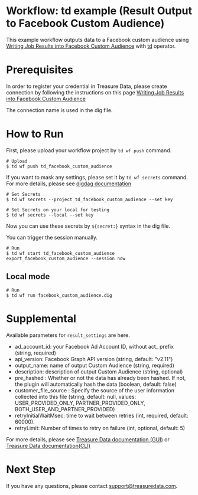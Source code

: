 # Workflow: td example (Result Output to Facebook Custom Audience)

This example workflow outputs data to a Facebook custom audience using [Writing Job Results into Facebook Custom Audience](https://docs.treasuredata.com/display/public/INT/Facebook+Custom+Audience+Export+Integration) with [td](https://docs.digdag.io/operators/td.html) operator.

# Prerequisites

In order to register your credential in Treasure Data, please create connection by following the instructions on this page [Writing Job Results into Facebook Custom Audience](https://docs.treasuredata.com/display/public/INT/Facebook+Custom+Audience+Export+Integration)

The connection name is used in the dig file.

# How to Run

First, please upload your workflow project by `td wf push` command.

    # Upload
    $ td wf push td_facebook_custom_audience

If you want to mask any settings, please set it by `td wf secrets` command. For more details, please see [digdag documentation](https://docs.digdag.io/command_reference.html#secrets)

    # Set Secrets
    $ td wf secrets --project td_facebook_custom_audience --set key

    # Set Secrets on your local for testing
    $ td wf secrets --local --set key

Now you can use these secrets by `${secret:}` syntax in the dig file.

You can trigger the session manually.

    # Run
    $ td wf start td_facebook_custom_audience export_facebook_custom_audience --session now

## Local mode

    # Run
    $ td wf run facebook_custom_audience.dig

# Supplemental

Available parameters for `result_settings` are here.

- ad_account_id: your Facebook Ad Account ID, without act_ prefix (string, required)
- api_version: Facebook Graph API version (string, default: "v2.11")
- output_name: name of output Custom Audience (string, required)
- description: description of output Custom Audience (string, optional)
- pre_hashed : Whether or not the data has already been hashed. If not, the plugin will automatically hash the data (boolean, default: false)
- customer_file_source : Specify the source of the user information collected into this file (string, default: null, values: USER_PROVIDED_ONLY, PARTNER_PROVIDED_ONLY, BOTH_USER_AND_PARTNER_PROVIDED)
- retryInitialWaitMsec: time to wait between retries (int, required, default: 60000).
- retryLimit: Number of times to retry on failure (int, optional, default: 5)


For more details, please see [Treasure Data documentation (GUI)](https://docs.treasuredata.com/display/public/PD/Using+Workflow+from+TD+Console)
or [Treasure Data documentation(CLI)](https://docs.treasuredata.com/display/public/PD/Treasure+Workflow+Quick+Start+using+TD+Toolbelt+in+a+CLI)

# Next Step
If you have any questions, please contact support@treasuredata.com.
